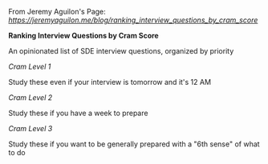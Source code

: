From Jeremy Aguilon's Page: *https://jeremyaguilon.me/blog/ranking_interview_questions_by_cram_score*

**Ranking Interview Questions by Cram Score**

An opinionated list of SDE interview questions, organized by priority

*Cram Level 1*

Study these even if your interview is tomorrow and it's 12 AM

*Cram Level 2*

Study these if you have a week to prepare

*Cram Level 3*

Study these if you want to be generally prepared with a "6th sense" of what to do